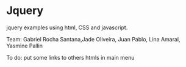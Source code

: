 # Jquery
jquery examples using html, CSS and javascript.

Team: Gabriel Rocha Santana,Jade Oliveira, Juan Pablo, Lina Amaral, Yasmine Pallin



To do: put some links to others htmls in main menu
